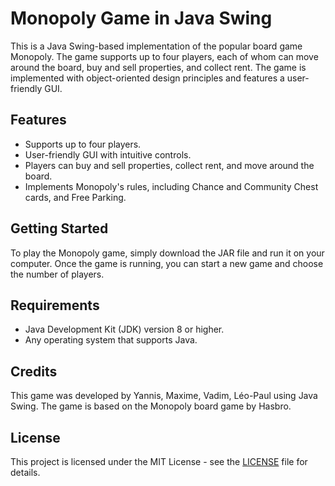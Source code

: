 # Monopoly Game in Java Swing

This is a Java Swing-based implementation of the popular board game Monopoly. The game supports up to four players, each of whom can move around the board, buy and sell properties, and collect rent. The game is implemented with object-oriented design principles and features a user-friendly GUI.

## Features

- Supports up to four players.
- User-friendly GUI with intuitive controls.
- Players can buy and sell properties, collect rent, and move around the board.
- Implements Monopoly's rules, including Chance and Community Chest cards, and Free Parking.

## Getting Started

To play the Monopoly game, simply download the JAR file and run it on your computer. Once the game is running, you can start a new game and choose the number of players.

## Requirements

- Java Development Kit (JDK) version 8 or higher.
- Any operating system that supports Java.

## Credits

This game was developed by Yannis, Maxime, Vadim, Léo-Paul using Java Swing. The game is based on the Monopoly board game by Hasbro.

## License

This project is licensed under the MIT License - see the [LICENSE](./LICENSE) file for details.
